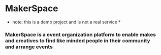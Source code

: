 # MakerSpace
* note: this is a demo project and is not a real service *
### MakerSpace is a event organization platform to enable makes and creatives to find like minded people in their community and arrange events


